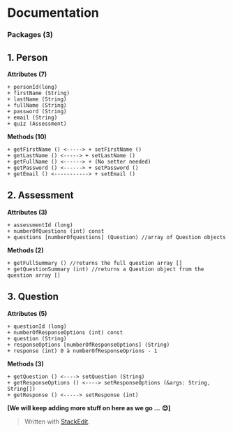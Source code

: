 ﻿# Documentation 

### Packages (3) 

 ## 1. Person 
**Attributes (7)**
```
+ personId(long)
+ firstName (String) 
+ lastName (String)
+ fullName (String)
+ password (String)
+ email (String)
+ quiz (Assessment)  
```
**Methods (10)**
```
+ getFirstName () <-----> + setFirstName () 
+ getLastName () <-----> + setLastName ()
+ getFullName () <------> + (No setter needed)
+ getPassword () <------> + setPassword ()
+ getEmail () <-----------> + setEmail ()
```
## 2. Assessment

**Attributes (3)**
```
+ assessmentId (long)
+ numberOfQuestions (int) const
+ questions [numberOfquestions] (Question) //array of Question objects 
```
**Methods (2)**
```
+ getFullSummary () //returns the full question array []
+ getQuestionSummary (int) //returns a Question object from the question array []
```
## 3. Question

**Attributes (5)**
```
+ questionId (long)
+ numberOfResponseOptions (int) const
+ question (String)
+ responseOptions [numberOfResponseOptions] (String)
+ response (int) 0 à numberOfResponseOprions - 1
```
**Methods (3)**
```
+ getQuestion () <----> setQuestion (String)
+ getResponseOptions () <----> setResponseOptions (&args: String, String[])
+ getResponse () <-----> setResponse (int)
```
**[We will keep adding more stuff on here as we go ...** **😊]**

> Written with [StackEdit](https://stackedit.io/).
